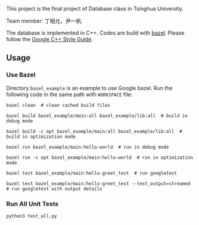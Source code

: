 This project is the final project of Database class in Tsinghua University.

Team member: 丁相允，尹一帆.

The database is implemented in C++. Codes are build with <a href="https://www.bazel.build/">bazel</a>. Please follow the <a href="https://google.github.io/styleguide/cppguide.html">Google C++ Style Guide</a>.

## Usage

### Use Bazel

Directory `bazel_example` is an example to use Google bazel. Run the following code in the same path with `WORKSPACE` file:

```shell
bazel clean  # clean cached build files

bazel build bazel_example/main:all bazel_example/lib:all  # build in debug mode

bazel build -c opt bazel_example/main:all bazel_example/lib:all  # build in optimization mode

bazel run bazel_example/main:hello-world  # run in debug mode

bazel run -c opt bazel_example/main:hello-world  # run in optimization mode

bazel test bazel_example/main:hello-greet_test  # run googletest

bazel test bazel_example/main:hello-greet_test --test_output=streamed  # run googletest with output details
```

### Run All Unit Tests

```shell
python3 test_all.py
```
